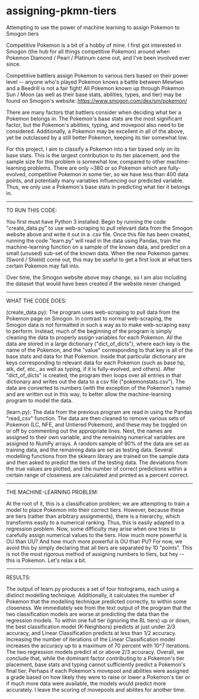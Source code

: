 # assigning-pkmn-tiers
Attempting to use the power of machine learning to assign Pokemon to Smogon tiers

Competitive Pokemon is a bit of a hobby of mine. I first got interested in Smogon (the hub for all things competitive Pokemon) around when Pokemon Diamond / Pearl / Platinum came out, and I've been involved ever since.

Competitive battlers assign Pokemon to various tiers based on their power level -- anyone who's played Pokemon knows a battle between Mewtwo and a Beedrill is not a fair fight! All Pokemon known up through Pokemon Sun / Moon (as well as their base stats, abilities, types, and tier) may be found on Smogon's website: https://www.smogon.com/dex/sm/pokemon/

There are many factors that battlers consider when deciding what tier a Pokemon belongs in. The Pokemon's base stats are the most significant factor, but the Pokemon's abilities, typing, and movepool also need to be considered. Additionally, a Pokemon may be excellent in all of the above, yet be outclassed by a still better Pokemon, keeping its tier somewhat low.

For this project, I aim to classify a Pokemon into a tier based only on its base stats. This is the largest contribution to its tier placement, and the sample size for this problem is somewhat low, compared to other machine-learning problems. There are only ~380 or so Pokemon which are fully-evolved, competitive Pokemon in some tier, so we have less than 400 data points, and potentially many variables influencing our predicted variable. Thus, we only use a Pokemon's base stats in predicting what tier it belongs in.

----------------------------------------------------------------

TO RUN THIS CODE:

You first must have Python 3 installed. Begin by running the code "create_data.py" to use web-scraping to pull relevant data from the Smogon website above and write it out in a .csv file. Once this file has been created, running the code "learn.py" will read in the data using Pandas, train the machine-learning function on a sample of the known data, and predict on a small (unused) sub-set of the known data. When the new Pokemon games (Sword / Shield) come out, this may be useful to get a first look at what tiers certain Pokemon may fall into.

Over time, the Smogon website above may change, so I am also including the dataset that would have been created if the website never changed.

----------------------------------------------------------------

WHAT THE CODE DOES:

(create_data.py): The program uses web-scraping to pull data from the Pokemon page on Smogon. In contrast to normal web-scraping, the Smogon data is not formatted in such a way as to make web-scraping easy to perform. Instead, much of the beginning of the program is simply cleaning the data to properly assign variables for each Pokemon. All the data are stored in a large dictionary ("dict_of_dicts"), where each key is the name of the Pokemon, and the "value" corresponding to that key is all of the base stats and data for that Pokemon. Inside that particular dictionary are keys corresponding to relevant data for each Pokemon (such as base hp, atk, def, etc., as well as typing, if it is fully-evolved, and others). After "dict_of_dicts" is created, the program then loops over all entries in that dictionary and writes out the data to a csv file ("pokemonstats.csv"). The data are converted to numbers (with the exception of the Pokemon's name) and are written out in this way, to better allow the machine-learning program to model the data.

(learn.py): The data from the previous program are read in using the Pandas "read_csv" function. The data are then cleaned to remove various sets of Pokemon (LC, NFE, and Untiered Pokemon), and these may be toggled on or off by commenting out the appropriate lines. Next, the names are assigned to their own variable, and the remaining numerical variables are assigned to NumPy arrays. A random sample of 90% of the data are set as training data, and the remaining data are set as testing data. Several modelling functions from the sklearn library are trained on the sample data and then asked to predict the tiers of the testing data. The deviations from the true values are plotted, and the number of correct predictions within a certain range of closeness are calculated and printed as a percent correct.

----------------------------------------------------------------

THE MACHINE-LEARNING PROBLEM:

At the root of it, this is a classification problem; we are attempting to train a model to place Pokemon into their correct tiers. However, because these are tiers (rather than arbitrary assignments), there is a hierarchy, which transforms easily to a numerical ranking. Thus, this is easily adapted to a regression problem. Now, some difficulty may arise when one tries to carefully assign numerical values to the tiers. How much more powerful is OU than UU? And how much more powerful is OU than PU? For now, we avoid this by simply declaring that all tiers are separated by 10 "points". This is not the most rigorous method of assigning numbers to tiers, but hey -- this is Pokemon. Let's relax a bit.

----------------------------------------------------------------

RESULTS:

The output of learn.py produces a set of four histograms, each using a distinct modelling technique. Additionally, it calculates the number of Pokemon that the modelling technique predicted correctly, to within some closeness. We immediately see from the text output of the program that the two classification models are worse at predicting the data than the regression models. To within one full tier (ignoring the BL tiers) up or down, the best classification model (K-Neighbors) predicts at just under 2/3 accuracy, and Linear Classification predicts at less than 1/2 accuracy. Increasing the number of iterations of the Linear Classification model increases the accuracy up to a maximum of 70 percent with 10^7 iterations. The two regression models predict at or above 2/3 accuracy. Overall, we conclude that, while the dominant factor contributing to a Pokemon's tier placement, base stats and typing cannot sufficiently predict a Pokemon's final tier. Perhaps if each Pokemon's movepool and abilities were assigned a grade based on how likely they were to raise or lower a Pokemon's tier or if much more data were available, the models would predict more accurately. I leave the scoring of movepools and abilites for another time.





